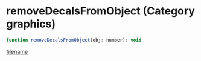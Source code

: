 # removeDecalsFromObject (Category graphics)

```js
function removeDecalsFromObject(obj: number): void
```

[filename](removeDecalsFromObject_m.md ':include')